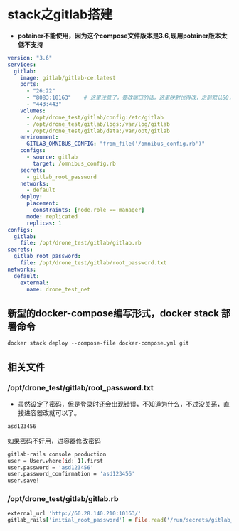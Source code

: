 # stack之gitlab搭建

- **potainer不能使用，因为这个compose文件版本是3.6,现用potainer版本太低不支持**

```yml
version: "3.6"
services:
  gitlab:
    image: gitlab/gitlab-ce:latest
    ports:
      - "26:22"
      - "8083:10163"    # 这里注意了，要改端口的话，这里映射也得改，之前默认80，现在里边设定外网端口，所以映射也应该映射设定的外网端口
      - "443:443"
    volumes:
      - /opt/drone_test/gitlab/config:/etc/gitlab
      - /opt/drone_test/gitlab/logs:/var/log/gitlab
      - /opt/drone_test/gitlab/data:/var/opt/gitlab
    environment:
      GITLAB_OMNIBUS_CONFIG: "from_file('/omnibus_config.rb')"
    configs:
      - source: gitlab
        target: /omnibus_config.rb
    secrets:
      - gitlab_root_password
    networks:
      - default
    deploy:
      placement:
        constraints: [node.role == manager]
      mode: replicated
      replicas: 1
configs:
  gitlab:
    file: /opt/drone_test/gitlab/gitlab.rb
secrets:
  gitlab_root_password:
    file: /opt/drone_test/gitlab/root_password.txt
networks:
  default:
    external:
      name: drone_test_net
```

## 新型的docker-compose编写形式，docker stack 部署命令

`docker stack deploy --compose-file docker-compose.yml git`

## 相关文件

### /opt/drone_test/gitlab/root_password.txt

- 虽然设定了密码，但是登录时还会出现错误，不知道为什么，不过没关系，直接进容器改就可以了。

```txt
asd123456
```

如果密码不好用，进容器修改密码

```bash
gitlab-rails console production
user = User.where(id: 1).first
user.password = 'asd123456'
user.password_confirmation = 'asd123456'
user.save!
```

### /opt/drone_test/gitlab/gitlab.rb

```rb
external_url 'http://60.28.140.210:10163/'
gitlab_rails['initial_root_password'] = File.read('/run/secrets/gitlab_root_password')
```
